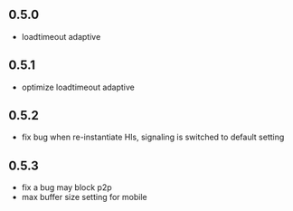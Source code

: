 ## 0.5.0
- loadtimeout adaptive

## 0.5.1
- optimize loadtimeout adaptive

## 0.5.2
- fix bug when re-instantiate Hls, signaling is switched to default setting

## 0.5.3
- fix a bug may block p2p
- max buffer size setting for mobile